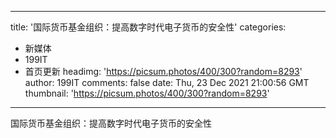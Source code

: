 
---
title: '国际货币基金组织：提高数字时代电子货币的安全性'
categories: 
 - 新媒体
 - 199IT
 - 首页更新
headimg: 'https://picsum.photos/400/300?random=8293'
author: 199IT
comments: false
date: Thu, 23 Dec 2021 21:00:56 GMT
thumbnail: 'https://picsum.photos/400/300?random=8293'
---

<div>   
国际货币基金组织：提高数字时代电子货币的安全性  
</div>
            